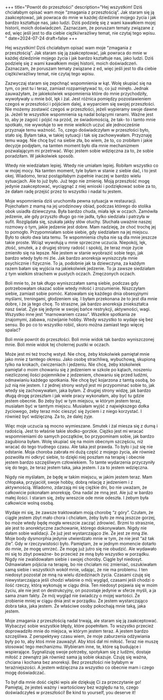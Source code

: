 +++
title="Powrót do przeszłości"
description="Hej wszystkim! Dziś chciałabym opisać wam moje “zmagania z przeszłością”. Jak staram się ją zaakceptować, jak powraca do mnie w każdej dziedzinie mojego życia i jak bardzo kształtuje nas, jako ludzi. Dziś podzielę się z wami kawałkiem mojej historii, moich doświadczeń. Zaznaczam, że poruszam tematy związane z ed, więc jeśli jest to dla ciebie ciężki/wrażliwy temat, nie czytaj tego wpisu.
"
date=2024-07-24
draft=false
+++


Hej wszystkim! Dziś chciałabym opisać wam moje “zmagania z przeszłością”. Jak staram się ją zaakceptować, jak powraca do mnie w każdej dziedzinie mojego życia i jak bardzo kształtuje nas, jako ludzi. Dziś podzielę się z wami kawałkiem mojej historii, moich doświadczeń. Zaznaczam, że poruszam tematy związane z ed, więc jeśli jest to dla ciebie ciężki/wrażliwy temat, nie czytaj tego wpisu.


Zazwyczaj staram się zepchnąć wspomnienia w kąt. Wolę skupiać się na tym, co jest tu i teraz, zamiast rozpamiętywać to, co już minęło. Jednak zauważyłam, że jakiekolwiek wspomnienia które do mnie przychodziły, wywoływały u mnie ból, lęk i żal. Jest różnica pomiędzy pozostawieniem czegoś w przeszłości i pójściem dalej, a wyparciem się swojej przeszłości. Nie możemy zostawić czegoś w przeszłości, jeżeli wypieramy swoje dawne ja. Jeżeli te wszystkie wspomnienia są nadal bolącymi ranami. Ważne jest to, aby je zagoić i pójść na przód, ze świadomością, że tak- to i tamto mnie spotkało, nie wywołuje to we mnie wielkich uczuć ale jednocześnie przyznaje temu ważność. To, czego doświadczyłam w przeszłości było, stało się. Byłam taka, w takiej sytuacji i tak się zachowywałam. Przyznaję temu wagę. Nie chcę być na siebie zła, bo wiem, że to, co zrobiłam i jakie decyzje podjęłam, na tamten moment było dla mnie mechanizmem pozwalającym mi przetrwać. Więc jestem sobie wdzięczna za to, że sobie poradziłam. W jakikolwiek sposób. 


Wtedy nie wiedziałam lepiej. Wtedy nie umiałam lepiej. Robiłam wszystko co w mojej mocy. Na tamten moment, tyle byłam w stanie z siebie dać, i to jest okej. Wiadomo, teraz postąpiłabym zupełnie inaczej w bardzo wielu sytuacjach. Ale to już było. Już tego nie zmienię. Moją przeszłość mogę jedynie zaakceptować, wyciągnąć z niej wnioski i podziękować sobie za to, że dałam radę przejść przez to wszystko i nadal tu jestem. 


Moje wspomnienia dziś uruchomiła pewna sytuacja w restauracji. Pojechałam z mamą na jej urodzinowy obiad, podczas którego do stolika obok usiadła dziewczyna. Była bardzo chuda, miała lęk w oczach. Zamówiła jedzenie, ale gdy przyszło długo go nie jadła, tylko siedziała i patrzyła w sufit. Rozglądała się, szukała jakby słów otuchy. Słuchała uważnie naszej rozmowy o tym, jakie jedzenie jest dobre. Mam nadzieję, że choć trochę jej to pomogło. 
Przypomniałam sobie siebie, gdy siedziałam na jej miejscu. Było to około dwa lata temu. Te wspomnienia chyba nie są dla mnie jeszcze takie proste. Wciąż wywołują u mnie sprzeczne uczucia. Niepokój, lęk, złość, smutek, a z drugiej strony radość i spokój, że teraz moje życie zmieniło się na lepsze. Nie jestem w stanie wyobrazić sobie tego, jak bardzo wtedy było mi źle. Jak bardzo anoreksja wyniszczyła mnie psychicznie i fizycznie. To ja, podobnie jak ta dziewczyna, za każdym razem bałam się wyjścia na jakiekolwiek jedzenie. To ja zawsze siedziałam z tym wielkim strachem w pustych oczach. Zmęczonych oczach. 


Boli mnie to, że tak długo wyniszczałam samą siebie, podczas gdy potrzebowałam okazać sobie wtedy miłość i zrozumienie. Niszczyłam siebie, zamiast sobie pomóc. Katowałam się każdego dnia obsesyjnymi myślami, treningami, głodzeniem się. I byłam przekonana że to jest dla mnie dobre, i że ja tego chcę. To straszne, jak bardzo anoreksja zniekształca nasz świat. Żyje się jedynie w swojej bańce restrykcji, aktywności, wagi. Wszystko inne jest “marnowaniem czasu”. Wszelkie spotkania ze znajomymi, zabawa, rozwijanie hobby. Wtedy wszystko to wydaje się bez sensu. Bo po co to wszystko robić, skoro można zamiast tego więcej spalać?

Boli mnie powrót do przeszłości. Boli mnie widok tak bardzo wyniszczonej mnie. Boli mnie widok tej cholernej pustki w oczach. 


Może jest mi też trochę wstyd. Nie chcę, żeby ktokolwiek pamiętał mnie jako mnie z tamtego okresu. Jako osobę strachliwą, wybuchową, skupioną tylko na krokach, ćwiczeniach i jedzeniu. Nie chcę, żeby ktokolwiek pamiętał o moim chowaniu się z jedzeniem w szkole po kątach, noszeniu niezliczonej ilości pojemników z jedzeniem, chowaniu się przed ludźmi, odmawianiu każdego spotkania. 
Nie chcę być kojarzona z tamtą osobą, bo już nią nie jestem. I z jednej strony wstyd jest mi przypominać sobie to, jak wtedy się zachowywałam, jaka byłam. Z drugiej strony widzę, jak bardzo długą drogę przeszłam i jak wiele pracy wykonałam, aby być tu gdzie jestem obecnie. Bo żeby być w tym miejscu, w którym jestem teraz, musiałam być w tamtym miejscu. Musiałam wyjść z największego dołka życiowego, żeby teraz móc cieszyć się życiem i z niego korzystać. I również być wdzięczną. Za to, że dalej żyje. 


Więc moje uczucia są mocno wymieszane. Smutek i żal miesza się z dumą i radością. Jest to właśnie takie słodko-gorzkie. 
Ciężko jest mi wracać wspomnieniami do samych początków, bo przypominam sobie, jak bardzo zagubiona byłam. Wolę skupiać się na moim obecnym szczęściu, niż wracać do tego trudnego czasu. 
Ale taka jest prawda. To było i już się nie odstanie. Moja choroba zabrała mi dużą część z mojego życia, ale również pozwoliła mi odkryć siebie, to dzięki niej poszłam na terapię i obecnie jestem bardzo szczęśliwym człowiekiem. To tamte wydarzenia przyczyniły się do tego, że teraz jestem taka, jaka jestem. I za to jestem wdzięczna. 


Nigdy nie myślałam, że będę w takim miejscu, w jakim jestem teraz. Mam chłopaka, przyjaciół, swoje hobby, dobrą relację z jedzeniem i z aktywnością. Wiadomo, zdarzają mi się ciężkie dni, bo nie uważam, że całkowicie pokonałam anoreksję. Ona nadal ze mną jest. Ale już w bardzo małej ilości. I staram się, żeby wreszcie ode mnie odeszła. I żebym była całkowicie wolną osobą. 


Wydaje mi się, że zawsze traktowałam moją chorobę “z góry”. Czułam, że ciągle jestem zbyt mało chora i chciałam, żeby było ze mną jeszcze gorzej, bo może wtedy będę mogła wreszcie zacząć zdrowieć. Brzmi to strasznie, ale jest to anorektyczne zachowanie, którego dokonywałam. Nigdy nie dałam sobie walidacji. Że już jest wystarczająco źle. Że jest ze mną źle. Moje body dysmorphia jedynie utwierdzało mnie w tym, że nie jest “aż tak źle”. Gdy w rzeczywistości było. Pamiętam, że w jednym momencie dotarło do mnie, że mogę umrzeć. Że mogę już jutro się nie obudzić. Ale wydawało mi się to zbyt poważne- bo przecież ze mną było wszystko w porządku. Nigdy nie zwalidowałam siebie i swojej choroby. Ciągle był niedosyt. Odmawiałam pójścia na terapię, bo nie chciałam nic zmieniać, oszukiwałam samą siebie i wszystkich wokół mnie, udając, że nie ma problemu. 
I ten niedosyt pozostał ze mną na wielu dziedzinach życia. Czasami czuję się niewystarczająca jeśli chodzi właśnie o mój wygląd, czasami jeśli chodzi o ilość rzeczy, którą wykonuję w ciągu dnia. Ten niedosyt pojawia się w moim życiu, ale nie jest on destrukcyjny, on pozostaje jedynie w sferze myśli, a ja sama znam fakty. Że mój wygląd nie świadczy o mojej wartości. Że zrobienie mniej w ciągu dnia jest w porządku. Że jestem wystarczająco dobra taka, jaka jestem. Że właściwe osoby pokochają mnie taką, jaka jestem. 


Moje zmagania z przeszłością nadal trwają, ale staram się ją zaakceptować. Wybaczyć sobie wszystkie błędy, które popełniłam. To wszystko przecież doprowadziło mnie do miejsca, w którym jestem teraz. A jestem bardzo szczęśliwa. 
Z perspektywy czasu wiem, że moje zaburzenia odżywiania były po to, aby ktoś mnie zauważył. Aby ktoś dał mi miłość. 
Teraz nie muszę stosować tego mechanizmu. Wybieram inne, te, które są budujące i wspierające. Sygnalizuję swoje potrzeby, spotykam się z ludźmi, dostaje miłość z zewnątrz  jak również sama ją sobie okazuje. Czuję się ważna, chciana i kochana bez anoreksji. 
Bez przeszłości nie byłabym w terażniejszości. A jestem wdzięczna za wszystko co obecnie mam i czego mogę doświadczać.  

To był dla mnie dość ciężki wpis ale dziękuję Ci za przeczytanie go!
Pamiętaj, że jesteś ważny i wartościowy bez względu na to, czego doświadczyłeś w przeszłości! Be kind to yourself, you deserve it! 

